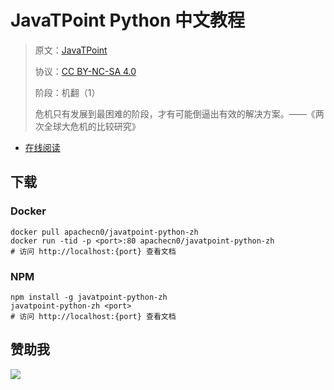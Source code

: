 # JavaTPoint Python 中文教程

> 原文：[JavaTPoint](https://www.javatpoint.com/)
> 
> 协议：[CC BY-NC-SA 4.0](http://creativecommons.org/licenses/by-nc-sa/4.0/)
> 
> 阶段：机翻（1）
> 
> 危机只有发展到最困难的阶段，才有可能倒逼出有效的解决方案。——《两次全球大危机的比较研究》

* [在线阅读](https://jtppy.apachecn.org)
## 下载

### Docker

```
docker pull apachecn0/javatpoint-python-zh
docker run -tid -p <port>:80 apachecn0/javatpoint-python-zh
# 访问 http://localhost:{port} 查看文档
```

### NPM

```
npm install -g javatpoint-python-zh
javatpoint-python-zh <port>
# 访问 http://localhost:{port} 查看文档
```

## 赞助我

![](https://img-blog.csdnimg.cn/20200112005920729.png)
